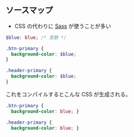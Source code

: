 ## ソースマップ
 * CSS の代わりに [Sass](http://sass-lang.com/) が使うことが多い

```scss
$blue: blue; /* 変数 */

.btn-primary {
  background-color: $blue;
}

.header-primary {
  background-color: $blue;
}
```

これをコンパイルするとこんな CSS が生成される。

```css
.btn-primary {
  background-color: blue; }

.header-primary {
  background-color: blue; }
```
